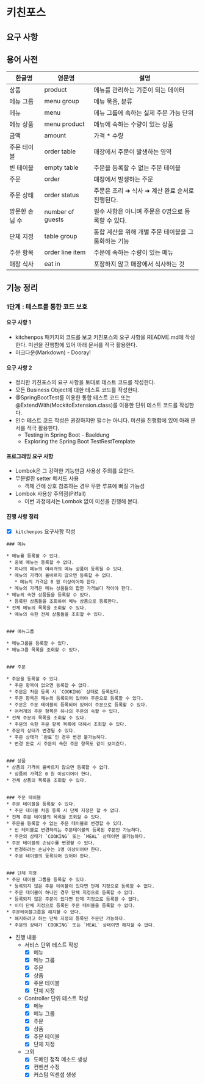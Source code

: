 # 키친포스

## 요구 사항

## 용어 사전

| 한글명 | 영문명 | 설명 |
| --- | --- | --- |
| 상품 | product | 메뉴를 관리하는 기준이 되는 데이터 |
| 메뉴 그룹 | menu group | 메뉴 묶음, 분류 |
| 메뉴 | menu | 메뉴 그룹에 속하는 실제 주문 가능 단위 |
| 메뉴 상품 | menu product | 메뉴에 속하는 수량이 있는 상품 |
| 금액 | amount | 가격 * 수량 |
| 주문 테이블 | order table | 매장에서 주문이 발생하는 영역 |
| 빈 테이블 | empty table | 주문을 등록할 수 없는 주문 테이블 |
| 주문 | order | 매장에서 발생하는 주문 |
| 주문 상태 | order status | 주문은 조리 ➜ 식사 ➜ 계산 완료 순서로 진행된다. |
| 방문한 손님 수 | number of guests | 필수 사항은 아니며 주문은 0명으로 등록할 수 있다. |
| 단체 지정 | table group | 통합 계산을 위해 개별 주문 테이블을 그룹화하는 기능 |
| 주문 항목 | order line item | 주문에 속하는 수량이 있는 메뉴 |
| 매장 식사 | eat in | 포장하지 않고 매장에서 식사하는 것 |

## 기능 정리
### 1단계 : 테스트를 통한 코드 보호
#### 요구 사항 1
- kitchenpos 패키지의 코드를 보고 키친포스의 요구 사항을 README.md에 작성한다. 미션을 진행함에 있어 아래 문서를 적극 활용한다.
- 마크다운(Markdown) - Dooray!

#### 요구 사항 2
- 정리한 키친포스의 요구 사항을 토대로 테스트 코드를 작성한다.
- 모든 Business Object에 대한 테스트 코드를 작성한다.
- @SpringBootTest를 이용한 통합 테스트 코드 또는 @ExtendWith(MockitoExtension.class)를 이용한 단위 테스트 코드를 작성한다.
- 인수 테스트 코드 작성은 권장하지만 필수는 아니다. 미션을 진행함에 있어 아래 문서를 적극 활용한다.
    - Testing in Spring Boot - Baeldung
    - Exploring the Spring Boot TestRestTemplate

#### 프로그래밍 요구 사항
- Lombok은 그 강력한 기능만큼 사용상 주의를 요한다.
- 무분별한 setter 메서드 사용
    - 객체 간에 상호 참조하는 경우 무한 루프에 빠질 가능성
- Lombok 사용상 주의점(Pitfall)
    - 이번 과정에서는 Lombok 없이 미션을 진행해 본다.

#### 진행 사항 정리
- [X] `kitchenpos` 요구사항 작성
 ```
 ### 메뉴
 
* 메뉴를 등록할 수 있다.
  * 중복 메뉴는 등록할 수 없다. 
  * 하나의 메뉴의 여러개의 메뉴 상품이 등록될 수 있다.
  * 메뉴의 가격이 올바르지 않으면 등록할 수 없다.
    * 메뉴의 가격은 0 원 이상이어야 한다.
  * 메뉴의 가격은 메뉴 상품들의 합한 가격보다 작아야 한다.
* 메뉴의 속한 상품들을 등록할 수 있다.
  * 등록된 상품들을 조회하여 메뉴 상품으로 등록한다.
* 전체 메뉴의 목록을 조회할 수 있다.
  * 메뉴의 속한 전체 상품들을 조회할 수 있다.


 ### 메뉴그룹

* 메뉴그룹을 등록할 수 있다.
* 메뉴그룹 목록을 조회할 수 있다.


 ### 주문

* 주문을 등록할 수 있다.
  * 주문 항목이 없으면 등록할 수 없다.
  * 주문은 처음 등록 시 `COOKING` 상태로 등록된다.
  * 주문 항목은 메뉴의 등록되어 있어야 주문으로 등록할 수 있다.
  * 주문은 주문 테이블의 등록되어 있어야 주문으로 등록할 수 있다.
  * 여러개의 주문 항목은 하나의 주문의 속할 수 있다.
* 전체 주문의 목록을 조회할 수 있다.
  * 주문의 속한 주문 항목 목록에 대해서 조회할 수 있다.
* 주문의 상태가 변경될 수 있다.
  * 주문 상태가 `완료`인 경우 변경 불가능하다.
  * 변경 완료 시 주문의 속한 주문 항목도 같이 보여준다.

  
 ### 상품
* 상품의 가격이 올바르지 않으면 등록할 수 없다.
  * 상품의 가격은 0 원 이상이어야 한다.
* 전체 상품의 목록을 조회할 수 있다.


 ### 주문 테이블
* 주문 테이블을 등록할 수 있다.
  * 주문 테이블 처음 등록 시 단체 지정은 할 수 없다.
* 전체 주문 테이블의 목록을 조회할 수 있다.
* 주문을 등록할 수 없는 주문 테이블로 변경할 수 있다.
  * 빈 테이블로 변경하려는 주문테이블의 등록된 주문만 가능하다.
  * 주문의 상태가 `COOKING` 또는 `MEAL` 상태이면 불가능하다.
* 주문 테이블의 손님수를 변경할 수 있다.
  * 변경하려는 손님수는 1명 이상이어야 한다.
  * 주문 테이블의 등록되어 있어야 한다.
  
  
 ### 단체 지정
* 주문 테이블 그룹을 등록할 수 있다.
  * 등록되지 않은 주문 테이블이 있다면 단체 지정으로 등록할 수 없다.
  * 주문 테이블이 하나인 경우 단체 지정으로 등록할 수 없다.
  * 등록되지 않은 주문이 있다면 단제 지정으로 등록할 수 없다.
  * 이미 단체 지정으로 등록된 주문 테이블을 등록할 수 없다.
* 주문테이블그룹을 해지할 수 있다.
  * 해지하려고 하는 단체 지정의 등록된 주문만 가능하다.
  * 주문의 상태가 `COOKING` 또는 `MEAL` 상태이면 해지할 수 없다.
 ```
- 진행 내용
  - 서비스 단위 테스트 작성
    - [X] 메뉴
    - [X] 메뉴 그룹
    - [X] 주문
    - [X] 상품
    - [X] 주문 테이블
    - [X] 단체 지정
  - Controller 단위 테스트 작성
    - [X] 메뉴
    - [X] 메뉴 그룹
    - [X] 주문
    - [X] 상품
    - [X] 주문 테이블
    - [X] 단체 지정
  - 그외 
    - [X] 도메인 정적 메소드 생성
    - [X] 컨벤션 수정
    - [X] 커스텀 익센셥 생성